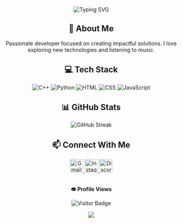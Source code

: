 <div align="center">
  <img src="https://readme-typing-svg.herokuapp.com?font=Fira+Code&size=32&duration=3000&pause=1000&color=2E97F7&center=true&vCenter=true&random=false&width=1200&height=100&lines=Hello%2C+World!;Welcome+to+my+GitHub+Profile;I'm+currently+a+Student+at+Nguyen+Binh+Khiem+Specialized+High+School" alt="Typing SVG" />
</div>

<h2 align="center">💫 About Me</h2>
<p align="center">
  Passionate developer focused on creating impactful solutions. I love exploring new technologies and listening to music.
</p>

<h2 align="center">💻 Tech Stack</h2>
<div align="center">
  <img src="https://img.shields.io/badge/c++-%2300599C.svg?style=for-the-badge&logo=c%2B%2B&logoColor=white" alt="C++" />
  <img src="https://img.shields.io/badge/python-3670A0?style=for-the-badge&logo=python&logoColor=ffdd54" alt="Python" />
  <img src="https://img.shields.io/badge/html5-%23E34F26.svg?style=for-the-badge&logo=html5&logoColor=white" alt="HTML" />
  <img src="https://img.shields.io/badge/css3-%231572B6.svg?style=for-the-badge&logo=css3&logoColor=white" alt="CSS" />
  <img src="https://img.shields.io/badge/javascript-%23323330.svg?style=for-the-badge&logo=javascript&logoColor=%23F7DF1E" alt="JavaScript" />
</div>

<!-- GitHub Stats -->
<h2 align="center">📊 GitHub Stats</h2>
<div align="center">
  <!--<img src="https://github-readme-stats.vercel.app/api?username=huythedev&theme=tokyonight&hide_border=false&include_all_commits=true&count_private=true" alt="GitHub Stats" /><br/>-->
  <img src="https://github-readme-streak-stats.herokuapp.com/?user=huythedev&theme=tokyonight&hide_border=false" alt="GitHub Streak" /><br/>
  <!--<img src="https://github-readme-stats.vercel.app/api/top-langs/?username=huythedev&theme=tokyonight&hide_border=false&include_all_commits=true&count_private=true&layout=compact" alt="Top Languages" />-->
</div>

<h2 align="center">📫 Connect With Me</h2>
<div align="center">
  <a href="mailto:huythedev@gmail.com" target="_blank">
    <img src="https://img.shields.io/badge/gmail-EA4335.svg?style=for-the-badge&logo=gmail&logoColor=white" alt="Gmail" height="35" />
  </a>
  <a href="https://instagram.com/huythedev" target="_blank">
    <img src="https://img.shields.io/badge/instagram-%23E4405F.svg?style=for-the-badge&logo=Instagram&logoColor=white" alt="Instagram" height="35" />
  </a>
  <a href="https://discord.com/users/929735117117730828" target="_blank">
    <img src="https://img.shields.io/badge/Discord-%235865F2.svg?style=for-the-badge&logo=discord&logoColor=white" alt="Discord" height="35" />
  </a>
</div>

<div align="center">
  <br>
  <p align="center"><b>👁️ Profile Views</b></p>  
  <p align="center">
    <img src="https://api.visitorbadge.io/api/visitors?path=huythedev%2Fhuythedev&label=VISITORS&labelColor=%23007EC6&countColor=%23263759&style=for-the-badge&labelStyle=upper" alt="Visitor Badge" />
  </p> 
</div>

<div align="center">
  <img src="https://capsule-render.vercel.app/api?type=waving&color=2E97F7&height=100&section=footer"/>
</div>
